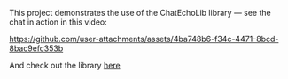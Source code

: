 This project demonstrates the use of the ChatEchoLib library — see the chat in action in this video:

https://github.com/user-attachments/assets/4ba748b6-f34c-4471-8bcd-8bac9efc353b

And check out the library [here](https://github.com/QuanyshK/ChatEchoLib)



